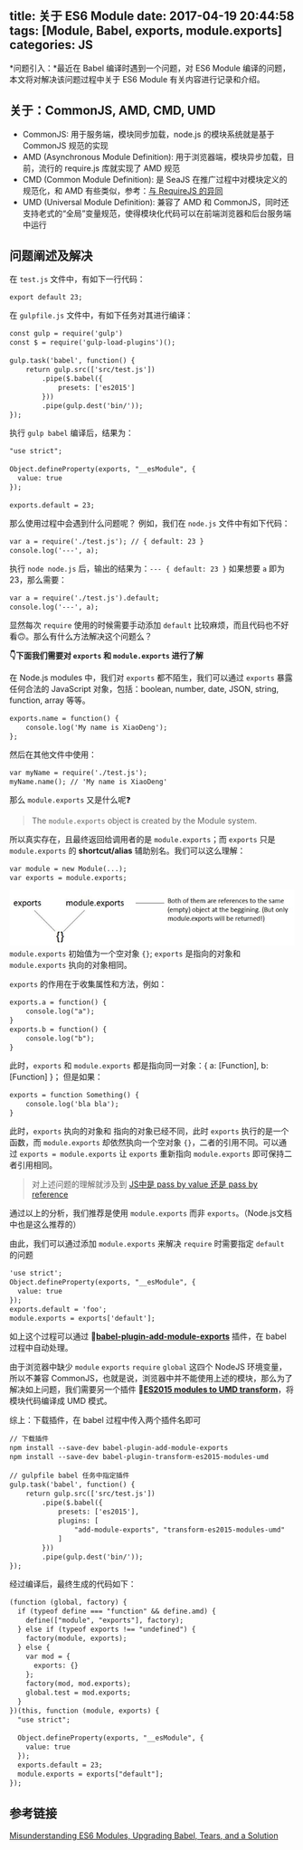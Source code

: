title: 关于 ES6 Module
date: 2017-04-19 20:44:58
tags: [Module, Babel, exports, module.exports]
categories: JS
---

*问题引入：*最近在 Babel 编译时遇到一个问题，对 ES6 Module 编译的问题，本文将对解决该问题过程中关于 ES6 Module 有关内容进行记录和介绍。

<!-- more -->

## 关于：CommonJS, AMD, CMD, UMD
- CommonJS: 用于服务端，模块同步加载，node.js 的模块系统就是基于 CommonJS 规范的实现
- AMD (Asynchronous Module Definition): 用于浏览器端，模块异步加载，目前，流行的 require.js 库就实现了 AMD 规范
- CMD (Common Module Definition): 是 SeaJS 在推广过程中对模块定义的规范化，和 AMD 有些类似，参考：[与 RequireJS 的异同](https://github.com/seajs/seajs/issues/277)
- UMD (Universal Module Definition): 兼容了 AMD 和 CommonJS，同时还支持老式的“全局”变量规范，使得模块化代码可以在前端浏览器和后台服务端中运行

## 问题阐述及解决
在 `test.js` 文件中，有如下一行代码：
```
export default 23;
```

在 `gulpfile.js` 文件中，有如下任务对其进行编译：
```
const gulp = require('gulp')
const $ = require('gulp-load-plugins')();

gulp.task('babel', function() {
    return gulp.src(['src/test.js'])
        .pipe($.babel({
            presets: ['es2015']
        }))
        .pipe(gulp.dest('bin/'));
});
```

执行 `gulp babel` 编译后，结果为：
```
"use strict";

Object.defineProperty(exports, "__esModule", {
  value: true
});

exports.default = 23;
```

那么使用过程中会遇到什么问题呢？
例如，我们在 `node.js` 文件中有如下代码：
```
var a = require('./test.js'); // { default: 23 }
console.log('---', a);
```
执行 `node node.js` 后，输出的结果为：`--- { default: 23 }`
如果想要 `a` 即为 23，那么需要：
```
var a = require('./test.js').default;
console.log('---', a);
```
显然每次 `require` 使用的时候需要手动添加 `default` 比较麻烦，而且代码也不好看🙃。那么有什么方法解决这个问题么？

**👇下面我们需要对 `exports` 和 `module.exports` 进行了解**

在 Node.js modules 中，我们对 `exports` 都不陌生，我们可以通过 `exports` 暴露任何合法的 JavaScript 对象，包括：boolean, number, date, JSON, string, function, array 等等。
```
exports.name = function() {
    console.log('My name is XiaoDeng');
};
```
然后在其他文件中使用：
```
var myName = require('./test.js');
myName.name(); // 'My name is XiaoDeng'
```
那么 `module.exports` 又是什么呢❓
> The `module.exports` object is created by the Module system.

所以真实存在，且最终返回给调用者的是 `module.exports`；而 `exports` 只是 `module.exports` 的 **shortcut/alias** 辅助别名。我们可以这么理解：
```
var module = new Module(...);
var exports = module.exports;
```
![](https://raw.githubusercontent.com/yingshandeng/image-host/master/data/exports&module.exports.png)
`module.exports` 初始值为一个空对象 `{}`; `exports` 是指向的对象和 `module.exports` 执向的对象相同。

`exports` 的作用在于收集属性和方法，例如：
```
exports.a = function() {
    console.log("a");
}
exports.b = function() {
    console.log("b");
}
```
此时，`exports` 和 `module.exports` 都是指向同一对象：{ a: [Function], b: [Function] }；
但是如果：
```
exports = function Something() {
    console.log('bla bla');
}
```
此时，`exports` 执向的对象和  指向的对象已经不同，此时 `exports` 执行的是一个函数，而 `module.exports` 却依然执向一个空对象 `{}`，二者的引用不同。可以通过 `exports = module.exports` 让 `exports` 重新指向 `module.exports` 即可保持二者引用相同。
> 对上述问题的理解就涉及到 [JS中是 pass by value 还是 pass by reference](http://objcer.com/2017/02/26/js-pass-by-value-or-by-reference/)

通过以上的分析，我们推荐是使用 `module.exports` 而非 `exports`。（Node.js文档中也是这么推荐的）

由此，我们可以通过添加 `module.exports` 来解决 `require` 时需要指定 `default` 的问题
```
'use strict';
Object.defineProperty(exports, "__esModule", {
  value: true
});
exports.default = 'foo';
module.exports = exports['default'];
```
如上这个过程可以通过 **🚀[babel-plugin-add-module-exports](https://github.com/59naga/babel-plugin-add-module-exports)** 插件，在 babel 过程中自动处理。

由于浏览器中缺少 `module` `exports` `require` `global` 这四个 NodeJS 环境变量，所以不兼容 CommonJS，也就是说，浏览器中并不能使用上述的模块，那么为了解决如上问题，我们需要另一个插件 **🚀[ES2015 modules to UMD transform](http://babeljs.io/docs/plugins/transform-es2015-modules-umd/)**，将模块代码编译成 UMD 模式。

综上：下载插件，在 babel 过程中传入两个插件名即可
```
// 下载插件
npm install --save-dev babel-plugin-add-module-exports
npm install --save-dev babel-plugin-transform-es2015-modules-umd

// gulpfile babel 任务中指定插件
gulp.task('babel', function() {
    return gulp.src(['src/test.js'])
        .pipe($.babel({
            presets: ['es2015'],
            plugins: [
                "add-module-exports", "transform-es2015-modules-umd"
            ]
        }))
        .pipe(gulp.dest('bin/'));
});
```
经过编译后，最终生成的代码如下：
```
(function (global, factory) {
  if (typeof define === "function" && define.amd) {
    define(["module", "exports"], factory);
  } else if (typeof exports !== "undefined") {
    factory(module, exports);
  } else {
    var mod = {
      exports: {}
    };
    factory(mod, mod.exports);
    global.test = mod.exports;
  }
})(this, function (module, exports) {
  "use strict";

  Object.defineProperty(exports, "__esModule", {
    value: true
  });
  exports.default = 23;
  module.exports = exports["default"];
});
```



## 参考链接
[Misunderstanding ES6 Modules, Upgrading Babel, Tears, and a Solution](https://medium.com/@kentcdodds/misunderstanding-es6-modules-upgrading-babel-tears-and-a-solution-ad2d5ab93ce0)
